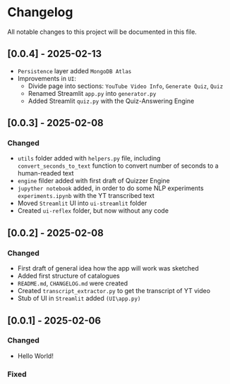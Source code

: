 # Changelog

All notable changes to this project will be documented in this file.

## [0.0.4] - 2025-02-13

- `Persistence` layer added `MongoDB Atlas`
- Improvements in `UI`:
  - Divide page into sections: `YouTube Video Info`, `Generate Quiz`, `Quiz`
  - Renamed Streamlit `app.py` into `generator.py`
  - Added Streamlit `quiz.py` with the Quiz-Answering Engine

## [0.0.3] - 2025-02-08

### Changed

- `utils` folder added with `helpers.py` file, including `convert_seconds_to_text` function to convert number of seconds to a human-readed text
- `engine` filder added with first draft of Quizzer Engine
- `jupyther notebook` added, in order to do some NLP experiments `experiments.ipynb` with the YT transcribed text
- Moved `Streamlit` UI into `ui-streamlit` folder
- Created `ui-reflex` folder, but now without any code

## [0.0.2] - 2025-02-08

### Changed

- First draft of general idea how the app will work was sketched
- Added first structure of catalogues
- `README.md`, `CHANGELOG.md` were created
- Created `transcript_extractor.py` to get the transcript of YT video
- Stub of UI in `Streamlit` added `(UI\app.py)`

## [0.0.1] - 2025-02-06

### Changed

- Hello World!

### Fixed
